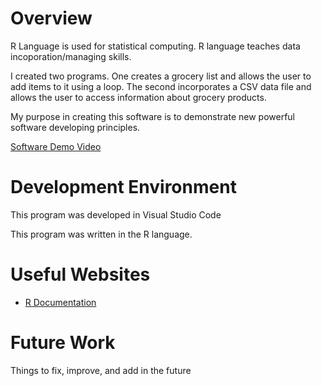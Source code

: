 # Overview

R Language is used for statistical computing. R language teaches data incoporation/managing skills.

I created two programs. One creates a grocery list and allows the user to add items to it using a loop.
The second incorporates a CSV data file and allows the user to access information about grocery products.

My purpose in creating this software is to demonstrate new powerful software developing principles.

[Software Demo Video](https://www.youtube.com/watch?v=v-27Jzv2dpk&ab_channel=BrysonM)

# Development Environment

This program was developed in Visual Studio Code

This program was written in the R language.

# Useful Websites

* [R Documentation](https://www.r-project.org/about.html)

# Future Work

Things to fix, improve, and add in the future
